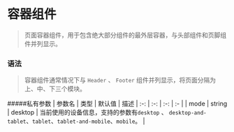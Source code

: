 # 容器组件
> 页面容器组件，用于包含绝大部分组件的最外层容器，与头部组件和页脚组件并列显示。

### 语法
> 容器组件通常情况下与 `Header` 、 `Footer` 组件并列显示，将页面分隔为上、中、下三个模块。

#####私有参数
| 参数名 | 类型 | 默认值 | 描述
| :-: | :-: | :-: | :- |
| mode  | string | desktop | 当前使用的设备信息，支持的参数有`desktop` 、 `desktop-and-tablet`、`tablet`、`tablet-and-mobile`、`mobile`。 |